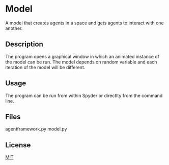 # Model

A model that creates agents in a space and gets agents to interact with one another.

## Description

The program opens a graphical window in which an animated instance of the model can be run. 
The model depends on random variable and each iteration of the model will be different.

## Usage

The program can be run from within Spyder or directlty from the command line. 

## Files

agentframework.py
model.py 

## License
[MIT](https://choosealicense.com/licenses/mit/)
